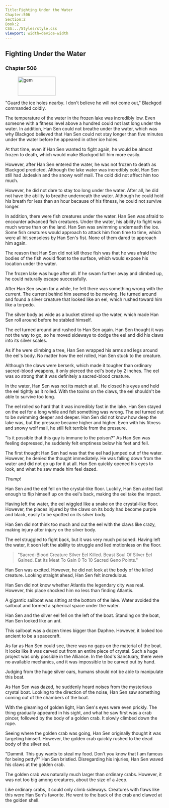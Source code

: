 ```yaml
---
Title:Fighting Under the Water 
Chapter:506 
Section:2 
Book:2 
CSS:../Styles/style.css 
viewport: width=device-width
---
```

  
## Fighting Under the Water
### Chapter 506
  
<figure>
	<img src="../Images/gem.gif" alt="gem" id="gem" width="120" height="60" />
</figure>
  

  
"Guard the ice holes nearby. I don't believe he will not come out," Blackgod commanded coldly.

The temperature of the water in the frozen lake was incredibly low. Even someone with a fitness level above a hundred could not last long under the water. In addition, Han Sen could not breathe under the water, which was why Blackgod believed that Han Sen could not stay longer than five minutes under the water before he appeared in other ice holes.

At that time, even if Han Sen wanted to fight again, he would be almost frozen to death, which would make Blackgod kill him more easily.

However, after Han Sen entered the water, he was not frozen to death as Blackgod predicted. Although the lake water was incredibly cold, Han Sen still had Jadeskin and the snowy wolf mail. The cold did not affect him too much.

However, he did not dare to stay too long under the water. After all, he did not have the ability to breathe underneath the water. Although he could hold his breath for less than an hour because of his fitness, he could not survive longer.

In addition, there were fish creatures under the water. Han Sen was afraid to encounter advanced fish creatures. Under the water, his ability to fight was much worse than on the land. Han Sen was swimming underneath the ice. Some fish creatures would approach to attack him from time to time, which were all hit senseless by Han Sen's fist. None of them dared to approach him again.

The reason that Han Sen did not kill those fish was that he was afraid the bodies of the fish would float to the surface, which would expose his location under the water.

The frozen lake was huge after all. If he swam further away and climbed up, he could naturally escape successfully.

After Han Sen swam for a while, he felt there was something wrong with the current. The current behind him seemed to be moving. He turned around and found a silver creature that looked like an eel, which rushed toward him like a torpedo.

The silver body as wide as a bucket stirred up the water, which made Han Sen roll around before he stabled himself.

The eel turned around and rushed to Han Sen again. Han Sen thought it was not the way to go, so he moved sideways to dodge the eel and did his claws into its silver scales.

As if he were climbing a tree, Han Sen wrapped his arms and legs around the eel's body. No matter how the eel rolled, Han Sen stuck to the creature.

Although the claws were berserk, which made it tougher than ordinary sacred-blood weapons, it only pierced the eel's body by 2 inches. The eel was so strong that it was definitely a sacred-blood creature.

In the water, Han Sen was not its match at all. He closed his eyes and held the eel tightly as it rolled. With the toxins on the claws, the eel shouldn't be able to survive too long.

The eel rolled so hard that it was incredibly fast in the lake. Han Sen stayed on the eel for a long while and felt something was wrong. The eel turned out to be swimming deeper and deeper. Han Sen did not know how deep the lake was, but the pressure became higher and higher. Even with his fitness and snowy wolf mail, he still felt terrible from the pressure.

"Is it possible that this guy is immune to the poison?" As Han Sen was feeling depressed, he suddenly felt emptiness below his feet and fell.

The first thought Han Sen had was that the eel had jumped out of the water. However, he denied the thought immediately. He was falling down from the water and did not go up for it at all. Han Sen quickly opened his eyes to look, and what he saw made him feel dazed.

*Thump!*

Han Sen and the eel fell on the crystal-like floor. Luckily, Han Sen acted fast enough to flip himself up on the eel's back, making the eel take the impact.

Having left the water, the eel wiggled like a snake on the crystal-like floor. However, the places injured by the claws on its body had become purple and black, easily to be spotted on its silver body.

Han Sen did not think too much and cut the eel with the claws like crazy, making injury after injury on the silver body.

The eel struggled to fight back, but it was very much poisoned. Having left the water, it soon left the ability to struggle and lied motionless on the floor.

> "Sacred-Blood Creature Silver Eel Killed. Beast Soul Of Silver Eel Gained. Eat Its Meat To Gain 0 To 10 Sacred Geno Points."

Han Sen was excited. However, he did not look at the body of the killed creature. Looking straight ahead, Han Sen felt incredulous.

Han Sen did not know whether Atlantis the legendary city was real. However, this place shocked him no less than finding Atlantis.

A gigantic sailboat was sitting at the bottom of the lake. Water avoided the sailboat and formed a spherical space under the water.

Han Sen and the silver eel fell on the left of the boat. Standing on the boat, Han Sen looked like an ant.

This sailboat was a dozen times bigger than Daphne. However, it looked too ancient to be a spacecraft.

As far as Han Sen could see, there was no gaps on the material of the boat. It looks like it was carved out from an entire piece of crystal. Such a huge project was only possible in the Alliance. In the God's Sanctuary, there were no available mechanics, and it was impossible to be carved out by hand.

Judging from the huge silver oars, humans should not be able to manipulate this boat.

As Han Sen was dazed, he suddenly heard noises from the mysterious crystal boat. Looking to the direction of the noise, Han Sen saw something coming out of the chambers of the boat.

With the gleaming of golden light, Han Sen's eyes were even prickly. The thing gradually appeared in his sight, and what he saw first was a crab pincer, followed by the body of a golden crab. It slowly climbed down the rope.

Seeing where the golden crab was going, Han Sen originally thought it was targeting himself. However, the golden crab quickly rushed to the dead body of the silver eel.

"Dammit. This guy wants to steal my food. Don't you know that I am famous for being petty?" Han Sen bristled. Disregarding his injuries, Han Sen waved his claws at the golden crab.

The golden crab was naturally much larger than ordinary crabs. However, it was not too big among creatures, about the size of a Jeep.

Like ordinary crabs, it could only climb sideways. Creatures with flaws like this were Han Sen's favorite. He went to the back of the crab and clawed at the golden shell.